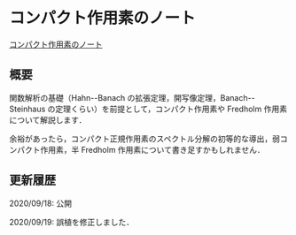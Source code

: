 # コンパクト作用素のノート

[コンパクト作用素のノート](files/compact-operator-20200919.pdf)

## 概要

関数解析の基礎（Hahn--Banach の拡張定理，開写像定理，Banach--Steinhaus の定理くらい）を前提として，コンパクト作用素や Fredholm 作用素について解説します．

余裕があったら，コンパクト正規作用素のスペクトル分解の初等的な導出，弱コンパクト作用素，半 Fredholm 作用素について書き足すかもしれません．

## 更新履歴

2020/09/18: 公開

2020/09/19: 誤植を修正しました．
